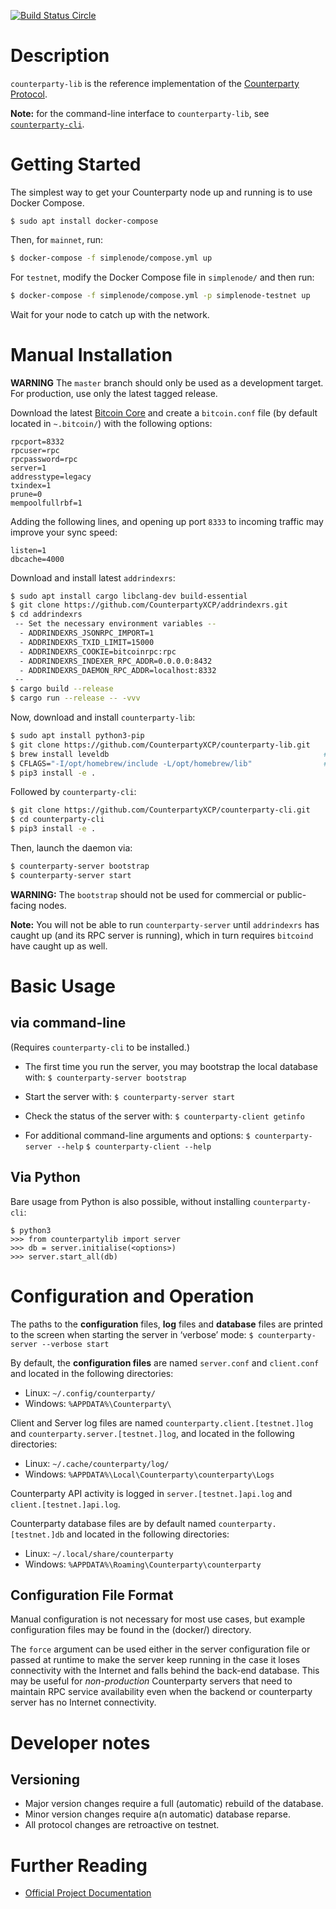 [![Build Status Circle](https://circleci.com/gh/CounterpartyXCP/counterparty-lib.svg?&style=shield)](https://circleci.com/gh/CounterpartyXCP/counterparty-lib)


# Description
`counterparty-lib` is the reference implementation of the [Counterparty Protocol](https://counterparty.io).

**Note:** for the command-line interface to `counterparty-lib`, see [`counterparty-cli`](https://github.com/CounterpartyXCP/counterparty-cli).


# Getting Started

The simplest way to get your Counterparty node up and running is to use Docker Compose.

```
$ sudo apt install docker-compose
```

Then, for `mainnet`, run:

```bash
$ docker-compose -f simplenode/compose.yml up
```

For `testnet`, modify the Docker Compose file in `simplenode/` and then run:
```bash
$ docker-compose -f simplenode/compose.yml -p simplenode-testnet up
```

Wait for your node to catch up with the network.


# Manual Installation

**WARNING** The `master` branch should only be used as a development target. For production, use only the latest tagged release.

Download the latest [Bitcoin Core](https://github.com/bitcoin/bitcoin/releases) and create
a `bitcoin.conf` file (by default located in `~.bitcoin/`) with the following options:

```
rpcport=8332
rpcuser=rpc
rpcpassword=rpc
server=1
addresstype=legacy
txindex=1
prune=0
mempoolfullrbf=1
```

Adding the following lines, and opening up port `8333` to incoming traffic may improve your sync speed:

```
listen=1
dbcache=4000
```

Download and install latest `addrindexrs`:

```bash
$ sudo apt install cargo libclang-dev build-essential
$ git clone https://github.com/CounterpartyXCP/addrindexrs.git
$ cd addrindexrs
 -- Set the necessary environment variables --
  - ADDRINDEXRS_JSONRPC_IMPORT=1
  - ADDRINDEXRS_TXID_LIMIT=15000
  - ADDRINDEXRS_COOKIE=bitcoinrpc:rpc
  - ADDRINDEXRS_INDEXER_RPC_ADDR=0.0.0.0:8432
  - ADDRINDEXRS_DAEMON_RPC_ADDR=localhost:8332
 --
$ cargo build --release
$ cargo run --release -- -vvv
```

Now, download and install `counterparty-lib`:

```bash
$ sudo apt install python3-pip
$ git clone https://github.com/CounterpartyXCP/counterparty-lib.git
$ brew install leveldb                                                # macOS-only
$ CFLAGS="-I/opt/homebrew/include -L/opt/homebrew/lib"                # macOS-only
$ pip3 install -e .
```

Followed by `counterparty-cli`:

```bash
$ git clone https://github.com/CounterpartyXCP/counterparty-cli.git
$ cd counterparty-cli
$ pip3 install -e .
```

Then, launch the daemon via:

```bash
$ counterparty-server bootstrap
$ counterparty-server start
```

**WARNING:** The `bootstrap` should not be used for commercial or public-facing nodes.

**Note:** You will not be able to run `counterparty-server` until `addrindexrs` has caught up (and its RPC server is running), which in turn requires `bitcoind` have caught up as well.


# Basic Usage

## via command-line

(Requires `counterparty-cli` to be installed.)

* The first time you run the server, you may bootstrap the local database with:
	`$ counterparty-server bootstrap`

* Start the server with:
	`$ counterparty-server start`

* Check the status of the server with:
	`$ counterparty-client getinfo`

* For additional command-line arguments and options:
	`$ counterparty-server --help`
	`$ counterparty-client --help`

## Via Python

Bare usage from Python is also possible, without installing `counterparty-cli`:

```
$ python3
>>> from counterpartylib import server
>>> db = server.initialise(<options>)
>>> server.start_all(db)
```

# Configuration and Operation

The paths to the **configuration** files, **log** files and **database** files are printed to the screen when starting the server in ‘verbose’ mode:
	`$ counterparty-server --verbose start`

By default, the **configuration files** are named `server.conf` and `client.conf` and located in the following directories:

* Linux: `~/.config/counterparty/`
* Windows: `%APPDATA%\Counterparty\`

Client and Server log files are named `counterparty.client.[testnet.]log` and `counterparty.server.[testnet.]log`, and located in the following directories:

* Linux: `~/.cache/counterparty/log/`
* Windows: `%APPDATA%\Local\Counterparty\counterparty\Logs`

Counterparty API activity is logged in `server.[testnet.]api.log` and `client.[testnet.]api.log`.

Counterparty database files are by default named `counterparty.[testnet.]db` and located in the following directories:

* Linux: `~/.local/share/counterparty`
* Windows: `%APPDATA%\Roaming\Counterparty\counterparty`

## Configuration File Format

Manual configuration is not necessary for most use cases, but example configuration files may be found in the (docker/) directory.

The ``force`` argument can be used either in the server configuration file or passed at runtime to make the server keep running in the case it loses connectivity with the Internet and falls behind the back-end database. This may be useful for *non-production* Counterparty servers that need to maintain RPC service availability even when the backend or counterparty server has no Internet connectivity.


# Developer notes

## Versioning

* Major version changes require a full (automatic) rebuild of the database.
* Minor version changes require a(n automatic) database reparse.
* All protocol changes are retroactive on testnet.


# Further Reading

* [Official Project Documentation](http://counterparty.io/docs/)
